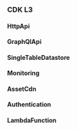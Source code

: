 
### CDK L3

#### HttpApi

#### GraphQlApi

#### SingleTableDatastore

#### Monitoring

#### AssetCdn

#### Authentication

#### LambdaFunction
